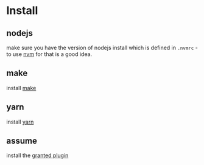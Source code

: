 # Install

## nodejs 

make sure you have the version of nodejs install which is defined in `.nvmrc` - to use [nvm](https://learn.microsoft.com/de-de/windows/dev-environment/javascript/nodejs-on-windows) for that is a good idea.

## make 

install [make](https://stackoverflow.com/questions/2532234/how-to-run-a-makefile-in-windows) 

## yarn

install [yarn](https://phoenixnap.com/kb/yarn-windows)

## assume

install the [granted plugin](https://docs.commonfate.io/granted/getting-started/#installing-the-cli) 